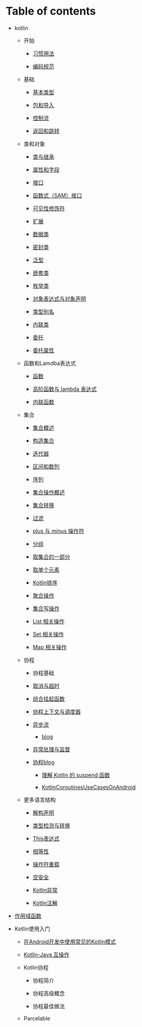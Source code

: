 # Table of contents

* kotlin
  
  * 开始
    
    * [习惯用法](习惯用法.md)
    
    * [编码规范](编码规范.md)
  
  * 基础
    
    + [基本类型](基本类型.md)
    
    + [包和导入](包和导入.md)
    
    + [控制流](控制流.md)
    
    + [返回和跳转](返回和跳转.md)
  
  * 类和对象
    
    + [类与继承](类与继承.md)
    
    + [属性和字段](属性和字段.md)
    
    + [接口](接口.md)
    
    + [函数式（SAM）接口](函数式（SAM）接口.md)
    
    + [可见性修饰符](可见性修饰符.md)
    
    + [扩展](扩展.md)
    
    + [数据类](数据类.md)
    
    + [密封类](密封类.md)
    
    + [泛型](泛型.md)
    
    + [嵌套类](嵌套类.md)
    
    + [枚举类](枚举类.md)
    
    + [对象表达式与对象声明](对象表达式与对象声明.md)
    
    + [类型别名](类型别名.md)
    
    + [内联类](内联类.md)
    
    + [委托](委托.md)
    
    + [委托属性](委托属性.md)
  
  * 函数和Lamdba表达式
    
    + [函数](函数.md)
    
    + [高阶函数与 lambda 表达式](高阶函数与lambda表达式.md)
    
    + [内联函数](内联函数.md)
  
  * 集合
    
    * [集合概述](集合概述.md)
    
    * [构造集合](构造集合.md)
    
    * [迭代器](迭代器.md)
    
    * [区间和数列](区间和数列.md)
    
    * [序列](序列.md)
    
    * [集合操作概述](集合操作概述.md)
    
    * [集合转换](集合转换.md)
    
    * [过滤](过滤.md)
    
    * [plus 与 minus 操作符](plus与minus操作符.md)
    
    * [分组](分组.md)
    
    * [取集合的一部分](取集合的一部分.md)
    
    * [取单个元素](取单个元素.md)
    
    * [Kotlin排序](Kotlin排序.md)
    
    * [聚合操作](集合聚合操作.md)
    
    * [集合写操作](集合写操作.md)
    
    * [List 相关操作](List相关操作.md)
    
    * [Set 相关操作](Set相关操作.md)
    
    * [Map 相关操作](Map相关操作.md)
  
  * 协程
    
    * 协程基础
    
    * [取消与超时](取消与超时.md)
    
    * [组合挂起函数](组合挂起函数.md)
    
    * [协程上下文与调度器](协程上下文与调度器.md)
    
    * [异步流](异步流.md)
      
      * [blog](异步流Blog.md)
    
    * [异常处理与监督](异常处理与监督.md)
    
    * [协程blog](协程blog.md)
      
      * [理解 Kotlin 的 suspend 函数](理解Kotlin的suspend函数.md)
      
      * [KotlinCoroutinesUseCasesOnAndroid](KotlinCoroutinesUseCasesOnAndroid.md)
  
  * 更多语言结构
    
    * [解构声明](解构声明.md)
    
    * [类型检测与转换](类型检测与转换.md)
    
    * [This表达式](This表达式.md)
    
    * [相等性](相等性.md)
    
    * [操作符重载](操作符重载.md)
    
    * [空安全](空安全.md)
    
    * [Kotlin异常](Kotlin异常.md)
    
    * [Kotlin注解](Kotlin注解.md)

* [作用域函数](作用域函数.md)

* Kotlin使用入门
  
  + [在Android开发中使用常见的Kotlin模式](在Android开发中使用常见的Kotlin模式.md)
  * [Kotlin-Java 互操作](Kotlin-Java互操作.md)
  
  * Kotlin协程
    
    + 协程简介
    * 协程高级概念
    
    * 协程最佳做法
  
  * Parcelable